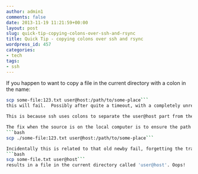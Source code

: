 ```yaml
---
author: admin1
comments: false
date: 2013-11-19 11:21:59+00:00
layout: post
slug: quick-tip-copying-colons-over-ssh-and-rsync
title: Quick Tip - copying colons over ssh and rsync
wordpress_id: 457
categories:
- tech
tags:
- ssh
---
```


If you happen to want to copy a file in the current directory  with a colon in the name:
```bash
scp some-file:123.txt user@host:/path/to/some-place```
this will fail.  Possibly after quite a timeout, with a completely unrelated error (unresolved domain name some-file maybe?)

This is because ssh uses colons to separate the user@host part from the filename part.

The fix when the source is on the local computer is to ensure the path starts with a dot:
```bash
scp ./some-file:123.txt user@host:/path/to/some-place```

Incidentally this is related to that old newby fail, forgetting the trailing colon when coping to a destination home directory:
```bash
scp some-file.txt user@host```
results in a file in the current directory called 'user@host'. Oops!

